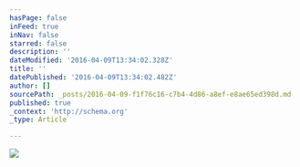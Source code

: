```yaml
---
hasPage: false
inFeed: true
inNav: false
starred: false
description: ''
dateModified: '2016-04-09T13:34:02.328Z'
title: ''
datePublished: '2016-04-09T13:34:02.482Z'
author: []
sourcePath: _posts/2016-04-09-f1f76c16-c7b4-4d86-a8ef-e8ae65ed398d.md
published: true
_context: 'http://schema.org'
_type: Article

---
```

![](https://the-grid-user-content.s3-us-west-2.amazonaws.com/ec012164-19da-4b71-b54b-a847b5071796.jpg)